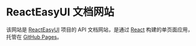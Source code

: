 ReactEasyUI 文档网站
====================

该网站是 [ReactEasyUI](https://github.com/reacteasyui/ReactEasyUI) 项目的 API 文档网站，是通过 [React](https://facebook.github.io/react/) 构建的单页面应用，托管在 [GitHub Pages](http://pages.github.com/)。